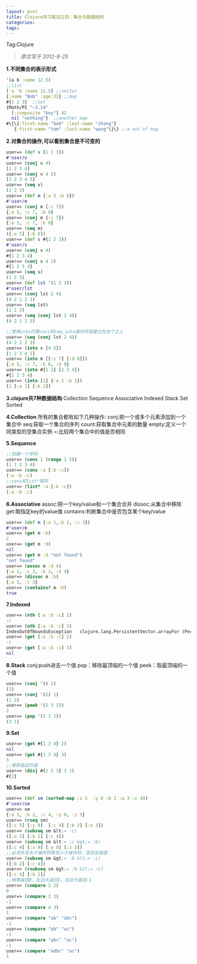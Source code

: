 ```yaml
---
layout: post
title: Clojure学习笔记之四：集合与数据结构
categories:
tags:
---
```


Tag:Clojure

> *原文写于 2012-8-25*

**1.不同集合的表示形式** 

```clojure
'(a b :name 12.5) 
;;list
['a 'b :name 12.5] ;;vector
{:name "Bob" :age:32} ;;map
#{1 2 3}  ;;set
{Math/PI "~3.14"
  [:composite "key"] 42
  nil "nothing"}  ;;another map
#\{\{:first-name "bob" :last-name "zhang"}
   {:first-name "tom" :last-name "wang"\}\} ;;a set of map
```

**2.对集合的操作,可以看到集合是不可变的** 

```clojure
user=> (def v [1 2 3])
#'user/v
user=> (conj v 4)
[1 2 3 4]
user=> (conj v 4 5)
[1 2 3 4 5]
user=> (seq v)
(1 2 3)
user=> (def m {:a 5 :b 6})
#'user/m
user=> (conj m [:c 7])
{:a 5, :c 7, :b 6}
user=> (conj m {:c 7})
{:a 5, :c 7, :b 6}
user=> (seq m)
([:a 5] [:b 6])
user=> (def s #{1 2 3})
#'user/s
user=> (conj s 4)
#{1 2 3 4}
user=> (conj s 4 3)
#{1 2 3 4}
user=> (seq s)
(1 2 3)
user=> (def lst '(1 2 3))
#'user/lst
user=> (conj lst 2 4)
(4 2 1 2 3)
user=> (seq lst)
(1 2 3)
user=> (seq (conj lst 2 4))
(4 2 1 2 3) 

;;使用into代替conj和seq,into操作符是建立在这个之上
user=> (seq (conj lst 2 4))
(4 2 1 2 3)
user=> (into v [4 5])
[1 2 3 4 5]
user=> (into m [[:c 7] [:d 8]])
{:a 5, :c 7, :b 6, :d 8}
user=> (into #{1 2} [2 3 4])
#{1 2 3 4}
user=> (into [1] {:a 1 :b 2})
[1 [:a 1] [:b 2]]
```

**3.clojure共7种数据结构** 
Collection Sequence Associative Indexed Stack Set Sorted 

**4.Collection** 
所有的集合都有如下几种操作: conj:把一个或多个元素添加到一个集合中 seq:获取一个集合的序列 count:获取集合中元素的数量 empty:定义一个同类型的空集合实例 =:比较两个集合中的值是否相同 

**5.Sequence** 

```clojure
;;创建一个序列
user=> (cons 1 (range 1 5))
(1 1 2 3 4)
user=> (cons :a [:b :c])
(:a :b :c)
;;cons和list*等同
user=> (list* :a [:b :c])
(:a :b :c)
```

**6.Associative** 
assoc:把一个key/value和一个集合合并 dissoc:从集合中移除 get:取指定key的value值 contains:判断集合中是否包含某个key/value 

```clojure
user=> (def m {:a 1,:b 2, :c 3})
#'user/m
user=> (get m :b)
2
user=> (get m :d)
nil
user=> (get m :d "not found")
"not found"
user=> (assoc m :d 4)
{:a 1, :c 3, :b 2, :d 4}
user=> (dissoc m :b)
{:a 1, :c 3}
user=> (contains? m :b)
true
```

**7.Indexed** 

```clojure
user=> (nth [:a :b :c] 2)
:c
user=> (nth [:a :b :c] 3)
IndexOutOfBoundsException   clojure.lang.PersistentVector.arrayFor (PersistentVector.java:106)
user=> (get [:a :b :c] 2)
:c
user=> (get [:a :b :c] 3)
nil
```

**8.Stack** 
conj:push进去一个值 pop：移除最顶端的一个值 peek：取最顶端的一个值 

```clojure
user=> (conj '() 1)
(1)
user=> (conj '(2) 1)
(1 2)
user=> (peek '(2 3 1))
2
user=> (pop '(2 3 1))
(3 1)
```

**9.Set** 

```clojure
user=> (get #{1 3 4} 2)
nil
user=> (get #{1 3 4} 3)
3
;;移除指定的值
user=> (disj #{1 2 3} 3 1)
#{2}
```

**10.Sorted** 

```clojure
user=> (def sm (sorted-map :z 5  :y 0 :b 2 :a 3 :c 4))
#'user/sm
user=> sm
{:a 3, :b 2, :c 4, :y 0, :z 5}
user=> (rseq sm)
([:z 5] [:y 0]  [:c 4] [:b 2] [:a 3])
user=> (subseq sm &lt;= :c)
([:a 3] [:b 2] [:c 4])
user=> (subseq sm &lt;= :c &gt;= :b)
([:c 4] [:x 9] [:y 0] [:z 5])
;;必须先写大于操作符再写小于操作符，否则会报错
user=> (subseq sm &gt;= :b &lt;= :c)
([:b 2] [:c 4])
user=> (rsubseq sm &gt;= :b &lt;= :c)
([:c 4] [:b 2])
;;相等返回0，左边大返回1，右边大返回-1
user=> (compare 2 2)
0
user=> (compare 2 3)
-1
user=> (compare 4 3)
1
user=> (compare "ab" "abc")
-1
user=> (compare "ab" "ac")
-1
user=> (compare "abc" "ac")
-1
user=> (compare "adbc" "ac")
1
```
